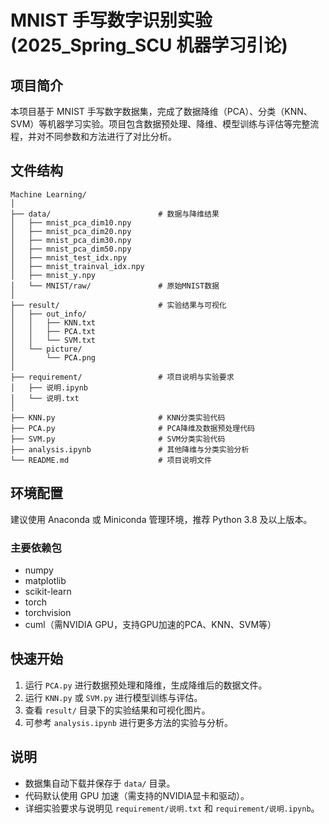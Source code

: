# MNIST 手写数字识别实验(2025_Spring_SCU 机器学习引论)

## 项目简介

本项目基于 MNIST 手写数字数据集，完成了数据降维（PCA）、分类（KNN、SVM）等机器学习实验。项目包含数据预处理、降维、模型训练与评估等完整流程，并对不同参数和方法进行了对比分析。

## 文件结构

```
Machine Learning/
│
├── data/                        # 数据与降维结果
│   ├── mnist_pca_dim10.npy
│   ├── mnist_pca_dim20.npy
│   ├── mnist_pca_dim30.npy
│   ├── mnist_pca_dim50.npy
│   ├── mnist_test_idx.npy
│   ├── mnist_trainval_idx.npy
│   ├── mnist_y.npy
│   └── MNIST/raw/               # 原始MNIST数据
│
├── result/                      # 实验结果与可视化
│   ├── out_info/
│   │   ├── KNN.txt
│   │   ├── PCA.txt
│   │   └── SVM.txt
│   └── picture/
│       └── PCA.png
│
├── requirement/                 # 项目说明与实验要求
│   ├── 说明.ipynb
│   └── 说明.txt
│
├── KNN.py                       # KNN分类实验代码
├── PCA.py                       # PCA降维及数据预处理代码
├── SVM.py                       # SVM分类实验代码
├── analysis.ipynb               # 其他降维与分类实验分析
└── README.md                    # 项目说明文件
```

## 环境配置

建议使用 Anaconda 或 Miniconda 管理环境，推荐 Python 3.8 及以上版本。

### 主要依赖包

- numpy
- matplotlib
- scikit-learn
- torch
- torchvision
- cuml（需NVIDIA GPU，支持GPU加速的PCA、KNN、SVM等）

## 快速开始

1. 运行 `PCA.py` 进行数据预处理和降维，生成降维后的数据文件。
2. 运行 `KNN.py` 或 `SVM.py` 进行模型训练与评估。
3. 查看 `result/` 目录下的实验结果和可视化图片。
4. 可参考 `analysis.ipynb` 进行更多方法的实验与分析。

## 说明

- 数据集自动下载并保存于 `data/` 目录。
- 代码默认使用 GPU 加速（需支持的NVIDIA显卡和驱动）。
- 详细实验要求与说明见 `requirement/说明.txt` 和 `requirement/说明.ipynb`。